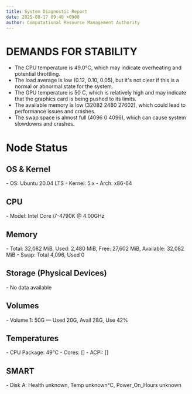 ```yaml
---
title: System Diagnostic Report
date: 2025-08-17 09:40 +0900
author: Computational Resource Management Authority
---
```

# DEMANDS FOR STABILITY

* The CPU temperature is 49.0°C, which may indicate overheating and potential throttling.
* The load average is low (0.12, 0.10, 0.05), but it's not clear if this is a normal or abnormal state for the system.
* The GPU temperature is 50 C, which is relatively high and may indicate that the graphics card is being pushed to its limits.
* The available memory is low (32082 2480 27602), which could lead to performance issues and crashes.
* The swap space is almost full (4096 0 4096), which can cause system slowdowns and crashes.

# Node Status

## OS & Kernel
\- OS: Ubuntu 20.04 LTS
\- Kernel: 5.x
\- Arch: x86-64

## CPU
\- Model: Intel Core i7-4790K @ 4.00GHz

## Memory
\- Total: 32,082 MiB, Used: 2,480 MiB, Free: 27,602 MiB, Available: 32,082 MiB
\- Swap: Total 4,096, Used 0

## Storage (Physical Devices)
\- No data available

## Volumes
\- Volume 1: 50G — Used 20G, Avail 28G, Use 42%

## Temperatures
\- CPU Package: 49°C
\- Cores: []
\- ACPI: []

## SMART
\- Disk A: Health unknown, Temp unknown°C, Power_On_Hours unknown
